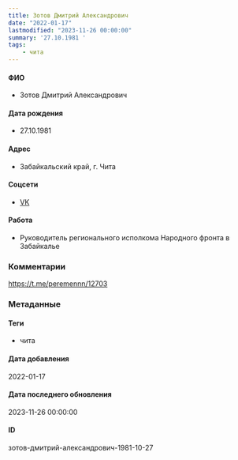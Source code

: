 ```yaml
---
title: Зотов Дмитрий Александрович
date: "2022-01-17"
lastmodified: "2023-11-26 00:00:00"
summary: '27.10.1981 '
tags: 
    - чита
---
```

<!--# pp1-->
<!--## Фигурант-->
<!--### Личные данные-->
#### ФИО
- Зотов Дмитрий Александрович
#### Дата рождения
- 27.10.1981
#### Адрес
- Забайкальский край, г. Чита
#### Соцсети
- [VK](https://vk.com/id326821114)
#### Работа
- Руководитель регионального исполкома Народного фронта в Забайкалье
### Комментарии
https://t.me/peremennn/12703
### Метаданные
#### Теги
- чита
#### Дата добавления
2022-01-17
#### Дата последнего обновления
2023-11-26 00:00:00
#### ID
зотов-дмитрий-александрович-1981-10-27
<!--## END;-->
